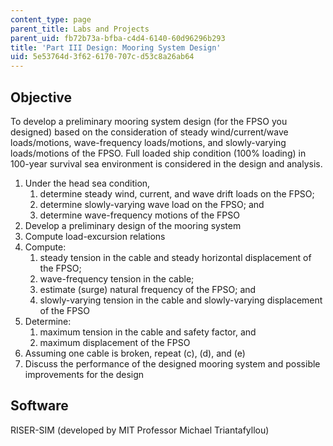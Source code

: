 ```yaml
---
content_type: page
parent_title: Labs and Projects
parent_uid: fb72b73a-bfba-c4d4-6140-60d96296b293
title: 'Part III Design: Mooring System Design'
uid: 5e53764d-3f62-6170-707c-d53c8a26ab64
---
```


Objective
---------

To develop a preliminary mooring system design (for the FPSO you designed) based on the consideration of steady wind/current/wave loads/motions, wave-frequency loads/motions, and slowly-varying loads/motions of the FPSO. Full loaded ship condition (100% loading) in 100-year survival sea environment is considered in the design and analysis.

1.  Under the head sea condition,
    1.  determine steady wind, current, and wave drift loads on the FPSO;
    2.  determine slowly-varying wave load on the FPSO; and
    3.  determine wave-frequency motions of the FPSO
2.  Develop a preliminary design of the mooring system
3.  Compute load-excursion relations
4.  Compute:
    1.  steady tension in the cable and steady horizontal displacement of the FPSO;
    2.  wave-frequency tension in the cable;
    3.  estimate (surge) natural frequency of the FPSO; and
    4.  slowly-varying tension in the cable and slowly-varying displacement of the FPSO
5.  Determine:
    1.  maximum tension in the cable and safety factor, and
    2.  maximum displacement of the FPSO
6.  Assuming one cable is broken, repeat (c), (d), and (e)
7.  Discuss the performance of the designed mooring system and possible improvements for the design

Software
--------

RISER-SIM (developed by MIT Professor Michael Triantafyllou)